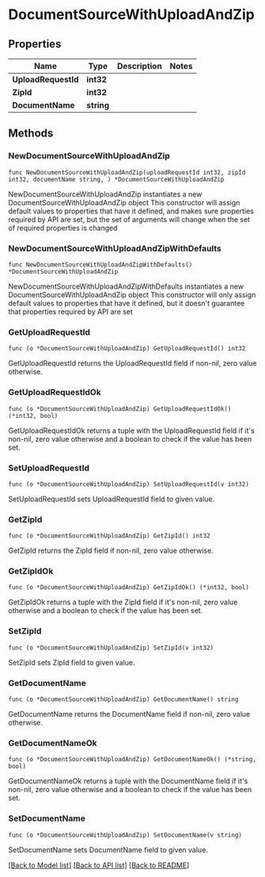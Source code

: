 # DocumentSourceWithUploadAndZip

## Properties

Name | Type | Description | Notes
------------ | ------------- | ------------- | -------------
**UploadRequestId** | **int32** |  | 
**ZipId** | **int32** |  | 
**DocumentName** | **string** |  | 

## Methods

### NewDocumentSourceWithUploadAndZip

`func NewDocumentSourceWithUploadAndZip(uploadRequestId int32, zipId int32, documentName string, ) *DocumentSourceWithUploadAndZip`

NewDocumentSourceWithUploadAndZip instantiates a new DocumentSourceWithUploadAndZip object
This constructor will assign default values to properties that have it defined,
and makes sure properties required by API are set, but the set of arguments
will change when the set of required properties is changed

### NewDocumentSourceWithUploadAndZipWithDefaults

`func NewDocumentSourceWithUploadAndZipWithDefaults() *DocumentSourceWithUploadAndZip`

NewDocumentSourceWithUploadAndZipWithDefaults instantiates a new DocumentSourceWithUploadAndZip object
This constructor will only assign default values to properties that have it defined,
but it doesn't guarantee that properties required by API are set

### GetUploadRequestId

`func (o *DocumentSourceWithUploadAndZip) GetUploadRequestId() int32`

GetUploadRequestId returns the UploadRequestId field if non-nil, zero value otherwise.

### GetUploadRequestIdOk

`func (o *DocumentSourceWithUploadAndZip) GetUploadRequestIdOk() (*int32, bool)`

GetUploadRequestIdOk returns a tuple with the UploadRequestId field if it's non-nil, zero value otherwise
and a boolean to check if the value has been set.

### SetUploadRequestId

`func (o *DocumentSourceWithUploadAndZip) SetUploadRequestId(v int32)`

SetUploadRequestId sets UploadRequestId field to given value.


### GetZipId

`func (o *DocumentSourceWithUploadAndZip) GetZipId() int32`

GetZipId returns the ZipId field if non-nil, zero value otherwise.

### GetZipIdOk

`func (o *DocumentSourceWithUploadAndZip) GetZipIdOk() (*int32, bool)`

GetZipIdOk returns a tuple with the ZipId field if it's non-nil, zero value otherwise
and a boolean to check if the value has been set.

### SetZipId

`func (o *DocumentSourceWithUploadAndZip) SetZipId(v int32)`

SetZipId sets ZipId field to given value.


### GetDocumentName

`func (o *DocumentSourceWithUploadAndZip) GetDocumentName() string`

GetDocumentName returns the DocumentName field if non-nil, zero value otherwise.

### GetDocumentNameOk

`func (o *DocumentSourceWithUploadAndZip) GetDocumentNameOk() (*string, bool)`

GetDocumentNameOk returns a tuple with the DocumentName field if it's non-nil, zero value otherwise
and a boolean to check if the value has been set.

### SetDocumentName

`func (o *DocumentSourceWithUploadAndZip) SetDocumentName(v string)`

SetDocumentName sets DocumentName field to given value.



[[Back to Model list]](../README.md#documentation-for-models) [[Back to API list]](../README.md#documentation-for-api-endpoints) [[Back to README]](../README.md)


